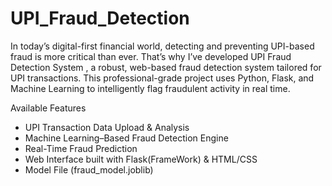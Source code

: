 # UPI_Fraud_Detection
In today’s digital-first financial world, detecting and preventing UPI-based fraud is more critical than ever. That’s why I’ve developed UPI Fraud Detection System , a robust, web-based fraud detection system tailored for UPI transactions. This professional-grade project uses Python, Flask, and Machine Learning to intelligently flag fraudulent activity in real time.

Available Features
- UPI Transaction Data Upload & Analysis
- Machine Learning–Based Fraud Detection Engine
- Real-Time Fraud Prediction
- Web Interface built with Flask(FrameWork) & HTML/CSS
- Model File (fraud_model.joblib)
